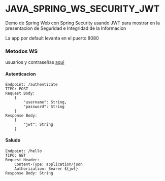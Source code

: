 # JAVA_SPRING_WS_SECURITY_JWT
Demo de Spring Web con Spring Security usando JWT para mostrar en la presentacion de Seguridad e Integridad de la Informacion

La app por default levanta en el puerto 8080


### Metodos WS


usuarios y contraseñas [aqui](https://github.com/Fradantim/JAVA_SPRING_WS_SECURITY_JWT/blob/master/java-spring-security-jwt/src/main/java/com/seidli/javaspringsecurityjwt/persistence/UserService.java)
#### Autenticacion
	Endpoint: /authenticate
	TIPO: POST
	Request Body:
		{
			"username": String,
			"password": String
		}
	Response Body:
		{
			"jwt": String
		}

#### Saludo
	Endpoint: /hello
	TIPO: GET
	Request Header:
		Content-Type: application/json
		Authorization: Bearer ${jwt}
	Response Body: String
